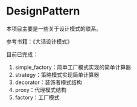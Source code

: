 # DesignPattern
本项目主要是一些关于设计模式的联系。

参考书籍：《大话设计模式》

目前已完成：

1. simple_factory：简单工厂模式实现的简单计算器
2. strategy：策略模式实现简单计算器
3. decorator：装饰者模式结构
4. proxy：代理模式结构
5. factory：工厂模式

